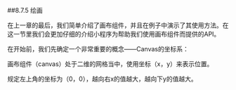 ##8.7.5 绘画

在上一章的最后，我们简单介绍了画布组件，并且在例子中演示了其使用方法。在这一节里我们会更加仔细的介绍小程序为帮助我们使用画布组件而提供的API。

在开始前，我们先确定一个非常重要的概念——Canvas的坐标系：

画布组件（canvas）处于二维的网格当中，使用坐标（x，y）来表示位置。

规定左上角的坐标为（0，0），越向右x的值越大，越向下y的值越大。

